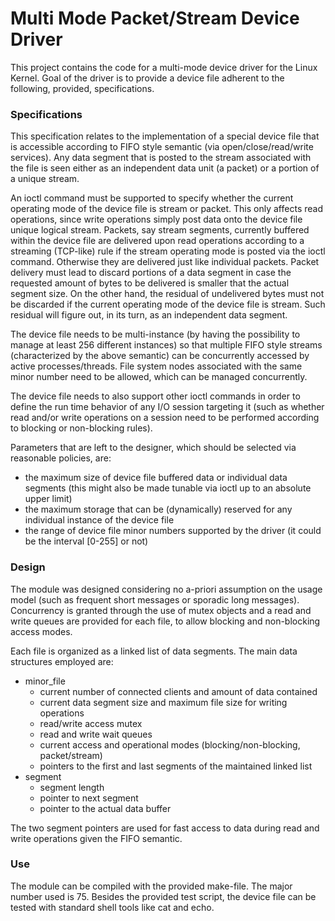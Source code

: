 # Multi Mode Packet/Stream Device Driver

This project contains the code for a multi-mode device driver for the Linux
Kernel.  Goal of the driver is to provide a device file adherent to the
following, provided, specifications.


### Specifications

This specification relates to the implementation of a special device file that
is accessible according to FIFO style semantic (via open/close/read/write
services). Any data segment that is posted to the stream associated with the
file is seen either as an independent data unit (a packet) or a portion of a
unique stream.

An ioctl command must be supported to specify whether the current operating
mode of the device file is stream or packet. This only affects read operations,
since write operations simply post data onto the device file unique logical
stream. Packets, say stream segments, currently buffered within the device file
are delivered upon read operations according to a streaming (TCP-like) rule if
the stream operating mode is posted via the ioctl command. Otherwise they are
delivered just like individual packets. Packet delivery must lead to discard
portions of a data segment in case the requested amount of bytes to be
delivered is smaller that the actual segment size. On the other hand, the
residual of undelivered bytes must not be discarded if the current operating
mode of the device file is stream. Such residual will figure out, in its turn,
as an independent data segment.

The device file needs to be multi-instance (by having the possibility to manage
at least 256 different instances) so that multiple FIFO style streams
(characterized by the above semantic) can be concurrently accessed by active
processes/threads. File system nodes associated with the same minor number need
to be allowed, which can be managed concurrently.

The device file needs to also support other ioctl commands in order to define
the run time behavior of any I/O session targeting it (such as whether read
and/or write operations on a session need to be performed according to blocking
or non-blocking rules).

Parameters that are left to the designer, which should be selected via
reasonable policies, are:

 - the maximum size of device file buffered data or individual data segments
   (this might also be made tunable via ioctl up to an absolute upper limit)
 - the maximum storage that can be (dynamically) reserved for any individual
   instance of the device file
 - the range of device file minor numbers supported by the driver (it could be
   the interval [0-255] or not) 


### Design

The module was designed considering no a-priori assumption on the usage model
(such as frequent short messages or sporadic long messages). Concurrency is
granted through the use of mutex objects and a read and  write queues are
provided for each file, to allow blocking and non-blocking access modes.

Each file is organized as a linked list of data segments. The main data
structures employed are:
 
 - minor_file
    - current number of connected clients and amount of data contained
    - current data segment size and maximum file size for writing operations
    - read/write access mutex
    - read and write wait queues
    - current access and operational modes (blocking/non-blocking, packet/stream)
    - pointers to the first and last segments of the maintained linked list
 - segment 
    - segment length
    - pointer to next segment
    - pointer to the actual data buffer

The two segment pointers are used for fast access to data during read and write
operations given the FIFO semantic.


### Use

The module can be compiled with the provided make-file. The major number used
is 75. Besides the provided test script, the device file can be tested with 
standard shell tools like cat and echo.


